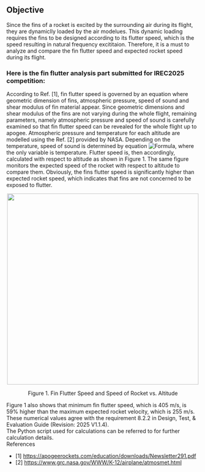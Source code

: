 ## Objective
Since the fins of a rocket is excited by the surrounding air during its flight, they are dynamiclly loaded by the air modelues. This dynamic loading requires the fins to be 
designed according to its flutter speed, which is the speed resulting in natural frequency excititaion. Therefore, it is a must to analyze and compare the fin flutter speed 
and expected rocket speed during its flight. 

### Here is the fin flutter analysis part submitted for IREC2025 competition:
According to Ref. [1], fin flutter speed is governed by an equation where geometric dimension of fins, atmospheric pressure, speed of sound and shear modulus of fin material appear. Since geometric dimensions and shear modulus of the fins are not varying during the whole flight, remaining parameters, namely atmospheric pressure and speed of sound is carefully examined so that fin flutter speed can be revealed for the whole flight up to apogee. 
Atmospheric pressure and temperature for each altitude are modelled using the Ref. [2] provided by NASA. Depending on the temperature, speed of sound is determined by equation  ![Formula](https://latex.codecogs.com/svg.latex?\\color{white}c_{air}=\sqrt{kR_*T}), where the only variable is temperature. Flutter speed is, then accordingly, calculated with respect to altitude as shown in Figure 1. The same figure monitors the expected speed of the rocket with respect to altitude to compare them. Obviously, the fins flutter speed is significantly higher than expected rocket speed, which indicates that fins are not concerned to be exposed to flutter.  

<p align="center">
  <img src="https://github.com/user-attachments/assets/f0c5cac5-0257-4437-bd7a-55824016c3b4" width="500" /></p>
<p align="center">Figure 1. Fin Flutter Speed and Speed of Rocket vs. Altitude </p>

 
Figure 1 also shows that minimum fin flutter speed, which is 405 m/s, is 59% higher than the maximum expected rocket velocity, which is 255 m/s. These numerical values agree with the requirement 8.2.2 in Design, Test, & Evaluation Guide (Revision: 2025 V1.1.4).  
The Python script used for calculations can be referred to for further calculation details.   
References  
- [1] https://apogeerockets.com/education/downloads/Newsletter291.pdf
- [2] https://www.grc.nasa.gov/WWW/K-12/airplane/atmosmet.html

